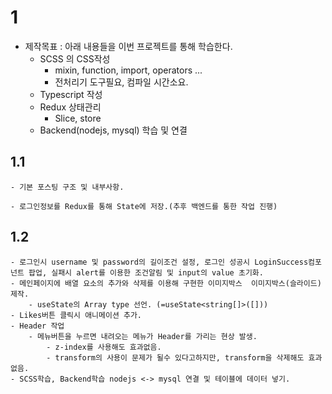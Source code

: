 # 1

- 제작목표 : 아래 내용들을 이번 프로젝트를 통해 학습한다.
  - SCSS 의 CSS작성
    - mixin, function, import, operators ...
    - 전처리기 도구필요, 컴파일 시간소요.
  - Typescript 작성
  - Redux 상태관리
    - Slice, store
  - Backend(nodejs, mysql) 학습 및 연결

## 1.1

    - 기본 포스팅 구조 및 내부사항.

    - 로그인정보를 Redux를 통해 State에 저장.(추후 백엔드를 통한 작업 진행)

## 1.2

    - 로그인시 username 및 password의 길이조건 설정, 로그인 성공시 LoginSuccess컴포넌트 팝업, 실패시 alert를 이용한 조건알림 및 input의 value 초기화.
    - 메인페이지에 배열 요소의 추가와 삭제를 이용해 구현한 이미지박스  이미지박스(슬라이드)제작.
        - useState의 Array type 선언. (=useState<string[]>([]))
    - Likes버튼 클릭시 애니메이션 추가.
    - Header 작업
        - 메뉴버튼을 누르면 내려오는 메뉴가 Header를 가리는 현상 발생.
            - z-index를 사용해도 효과없음.
            - transform의 사용이 문제가 될수 있다고하지만, transform을 삭제해도 효과없음.
    - SCSS학습, Backend학습 nodejs <-> mysql 연결 및 테이블에 데이터 넣기.
